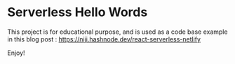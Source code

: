 # Serverless Hello Words

This project is for educational purpose, and is used as a code base example in this blog post : https://niji.hashnode.dev/react-serverless-netlify

Enjoy!
